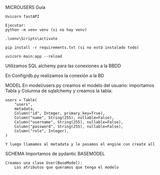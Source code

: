 MICROUSERS Guía

	Uvicorn fastAPI 
	
	Ejecutar: 
	python -m venv venv (si no hay venv)

	.\venv\Scripts\activate 

	pip install -r requirements.txt (si no está instalado todo)
	
	uvicorn main:app --reload
	
Utilizamos SQL alchemy para las conexiones a la BBDD

En Config/db.py realizamos la conexión a la BD

MODEL
	En model/users.py creamos el modelo del usuario:
	importamos Tabla y Columna de sqlalchemy y creamos la tabla: 

	users = Table(
		"users",
		metadata,
		Column("id", Integer, primary_key=True),
		Column("name", String(255), nullable=False),
		Column("username", String(255), nullable=False),
		Column("password", String(255), nullable=False),
		Column("role", Integer),
	)

	Y luego llamamos al metadata y le pasamos el engine con create all

SCHEMA
	Importamos de pydantic BASEMODEL
	
	Creamos una clase User(BaseModel):
		Los atributos que queramos que tenga el modelo



